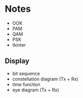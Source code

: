 # Notes
- OOK
- PAM
- QAM
- PSK
- tkinter
## Display
- bit sequence
- constellation diagram (Tx + Rx)
- time function
- eye diagram (Tx + Rx)

